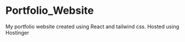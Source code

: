 # Portfolio_Website
My portfolio website created using React and tailwind css. Hosted using Hostinger
